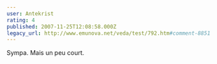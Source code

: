 ```yaml
---
user: Antekrist
rating: 4
published: 2007-11-25T12:08:58.000Z
legacy_url: http://www.emunova.net/veda/test/792.htm#comment-8851
---
```

Sympa. Mais un peu court.
